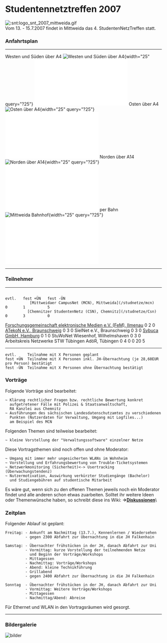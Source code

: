 # Studentennetztreffen 2007

![:snt:logo_snt_2007_mittweida.gif](/snt/logo_snt_2007_mittweida.gif)\
Vom 13. - 15.7.2007 findet in Mittweida das 4. StudentenNetzTreffen
statt.

### Anfahrtsplan

  -------------------------- ---------------------------------------------------------------------------- -------------------------------------------------
   Westen und Süden über A4   ![Westen und Süden über A4](/snt/2007/a4_west.gif){width="25" query="?25"}  ![:snt:2007:a4_west.pdf](/snt/2007/a4_west.pdf)
        Osten über A4               ![Osten über A4](/snt/2007/a4_ost.gif){width="25" query="?25"}        ![:snt:2007:a4_ost.pdf](/snt/2007/a4_ost.pdf)
       Norden über A14              ![Norden über A14](/snt/2007/a14.gif){width="25" query="?25"}         ![:snt:2007:a14.pdf](/snt/2007/a14.pdf)
           per Bahn              ![Mittweida Bahnhof](/snt/2007/bahnhof.gif){width="25" query="?25"}      ![:snt:2007:bahnhof.pdf](/snt/2007/bahnhof.pdf)
  -------------------------- ---------------------------------------------------------------------------- -------------------------------------------------

### Teilnehmer

  ----------------------------------------------------------------------------------- ------- ---------- ----------
                                                                                      evtl.   fest +ÜN   fest -ÜN
               [Mittweidaer CampusNet (MCN), Mittweida](/studnetze/mcn)               0       1          5
              [Chemnitzer StudentenNetz (CSN), Chemnitz](/studnetze/Csn)              0       3          0
   [Forschungsgemeinschaft elektronische Medien e.V. (FeM), Ilmenau](/studnetze/fem)  0       2          0
                    [ATekoN e.V., Braunschweig](/studnetze/atekon)                    0       3          0
                              SielNet e.V., Braunschweig                              0       3          0
                       [Sybuca GmbH, Hamburg](/studnetze/sybuca)                      0       1          0
                           StuWoNet Wiesenhof, Wilhelmshaven                          0       3          0
                  Arbeitskreis Netzwerke STW Tübingen AdöR, Tübingen                  0       4          0
                                                                                      0       20         5
  ----------------------------------------------------------------------------------- ------- ---------- ----------

    evtl.     Teilnahme mit X Personen geplant
    fest +ÜN  Teilnahme mit X Personen inkl. JH-Übernachtung (je 28,60EUR pro Person) bestätigt
    fest -ÜN  Teilnahme mit X Personen ohne Übernachtung bestätigt

### Vorträge

Folgende Vorträge sind bearbeitet:

    ~ Klärung rechtlicher Fragen bzw. rechtliche Bewertung konkret
      aufgetretener Fälle mit Polizei & Staatsanwaltschaft,
      RA Kanzlei aus Chemnitz
    ~ Ausführungen des sächsischen Landesdatenschutzamtes zu verschiedenen
      Punkten (Nutzerdaten für Verwaltung, Umgang mit Logfiles...) 
      am Beispiel des MCN

Folgenden Themen sind teilweise bearbeitet:

    ~ kleine Vorstellung der "Verwaltungssoftware" einzelner Netze

Diese Vortragsthemen sind noch offen und ohne Moderator:

    ~ Umgang mit immer mehr ungesicherten WLANs im Wohnheim
    ~ Vorstellung und Erfahrungsbewertung von Trouble-Ticketsystemen
    ~ Netzwerkmonitoring (Sicherheit)<-> Usertracking (Überwachungstendenz)
    ~ Nutzermotivation, Auswirkung verkürzter Studiengänge (Bachelor)
      und Studiengebühren auf studentische Mitarbeit

Es wäre gut, wenn sich zu den offenen Themen jeweils noch ein Moderator
findet und alle anderen schon etwas zuarbeiten. Solltet ihr weitere
Ideen oder Themenwünsche haben, so schreibt diese ins Wiki:
**-\>[Diskussionen](/talk/SNT/SNT2007)**\

### Zeitplan

Folgender Ablauf ist geplant:

    Freitag: - Ankunft am Nachmittag (13.7.), Kennenlernen / Wiedersehen
             - gegen 2300 Abfahrt zur Übernachtung in die JH Falkenhain

    Samstag: - Übernachter frühstücken in der JH, danach Abfahrt zur Uni
             - Vormittag: kurze Vorstellung der teilnehmenden Netze
               und Beginn der Vorträge/Workshops
             - Mittagessen
             - Nachmittag: Vorträge/Workshops
             - Abend: kleine Technikführung
             - Grillabend
             - gegen 2400 Abfahrt zur Übernachtung in die JH Falkenhain

    Sonntag  - Übernachter frühstücken in der JH, danach Abfahrt zur Uni
             - Vormittag: Weitere Vorträge/Workshops
             - Mittagessen
             - Nachmittag/Abend: Abreise

Für Ethernet und WLAN in den Vortragsräumen wird gesorgt.

------------------------------------------------------------------------

### Bildergalerie

![bilder](/gallery>/snt/2007/bilder)
